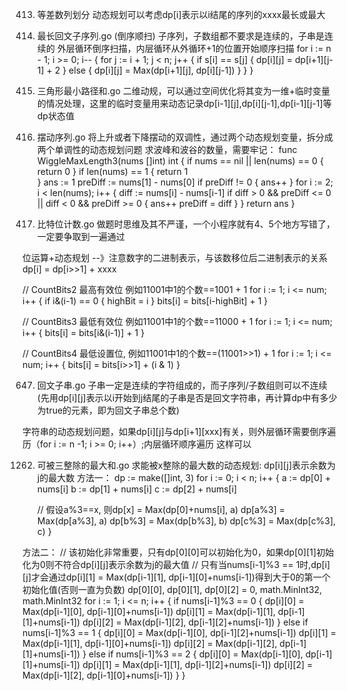 413. 等差数列划分
动态规划可以考虑dp[i]表示以i结尾的序列的xxxx最长或最大

516. 最长回文子序列.go (倒序顺扫)
子序列，子数组都不要求是连续的，子串是连续的
外层循环倒序扫描，内层循环从外循环+1的位置开始顺序扫描
	for i := n - 1; i >= 0; i-- {
		for j := i + 1; j < n; j++ {
			if s[i] == s[j] {
				dp[i][j] = dp[i+1][j-1] + 2
			} else {
				dp[i][j] = Max(dp[i+1][j], dp[i][j-1])
			}
		}
	}

120. 三角形最小路径和.go
二维动规，可以通过空间优化将其变为一维+临时变量的情况处理，这里的临时变量用来动态记录dp[i-1][j],dp[i][j-1],dp[i-1][j-1]等dp状态值

376. 摆动序列.go
将上升或者下降摆动的双调性，通过两个动态规划变量，拆分成两个单调性的动态规划问题
求波峰和波谷的数量，需要牢记：
func WiggleMaxLength3(nums []int) int {
	if nums == nil || len(nums) == 0 {
		return 0
	}
	if len(nums) == 1 {
		return 1	
	}
	ans := 1
	preDiff := nums[1] - nums[0]
	if preDiff != 0 {
		ans++
	}
	for i := 2; i < len(nums); i++ {
		diff := nums[i] - nums[i-1]
		if diff > 0 && preDiff <= 0 || diff < 0 && preDiff >= 0 {
			ans++
			preDiff = diff
		}
	}
	return ans
}

338. 比特位计数.go
做题时思维及其不严谨，一个小程序就有4、5个地方写错了，一定要争取到一遍通过

位运算+动态规划 --》注意数字的二进制表示，与该数移位后二进制表示的关系dp[i] = dp[i>>1] + xxxx

// CountBits2 最高有效位 例如11001中1的个数==1001 + 1
	for i := 1; i <= num; i++ {
		if i&(i-1) == 0 {
			highBit = i
		}
		bits[i] = bits[i-highBit] + 1
	}

// CountBits3 最低有效位 例如11001中1的个数==11000 + 1
	for i := 1; i <= num; i++ {
		bits[i] = bits[i&(i-1)] + 1
	}


// CountBits4 最低设置位, 例如11001中1的个数==(11001>>1) + 1
	for i := 1; i <= num; i++ {
		bits[i] = bits[i>>1] + (i & 1)
	}
		
647. 回文子串.go
子串一定是连续的字符组成的，而子序列/子数组则可以不连续(先用dp[i][j]表示以i开始到j结尾的子串是否是回文字符串，再计算dp中有多少为true的元素，即为回文子串总个数)

字符串的动态规划问题，如果dp[i][j]与dp[i+1][xxx]有关，则外层循环需要倒序遍历（for i := n -1; i >= 0; i++）;内层循环顺序遍历
这样可以

1262. 可被三整除的最大和.go
求能被x整除的最大数的动态规划:
dp[i][j]表示余数为j的最大数
方法一：
	dp := make([]int, 3)
	for i := 0; i < n; i++ {
		a := dp[0] + nums[i]
		b := dp[1] + nums[i]
		c := dp[2] + nums[i]

		// 假设a%3==x, 则dp[x] = Max(dp[0]+nums[i], a)
		dp[a%3] = Max(dp[a%3], a)
		dp[b%3] = Max(dp[b%3], b)
		dp[c%3] = Max(dp[c%3], c)
	}

方法二：
	// 该初始化非常重要，只有dp[0][0]可以初始化为0，如果dp[0][1]初始化为0则不符合dp[i][j]表示余数为j的最大值
	// 只有当nums[i-1]%3 == 1时,dp[i][j]才会通过dp[i][1] = Max(dp[i-1][1], dp[i-1][0]+nums[i-1])得到大于0的第一个初始化值(否则一直为负数)
	dp[0][0], dp[0][1], dp[0][2] = 0, math.MinInt32, math.MinInt32
	for i := 1; i <= n; i++ {
		if nums[i-1]%3 == 0 {
			dp[i][0] = Max(dp[i-1][0], dp[i-1][0]+nums[i-1])
			dp[i][1] = Max(dp[i-1][1], dp[i-1][1]+nums[i-1])
			dp[i][2] = Max(dp[i-1][2], dp[i-1][2]+nums[i-1])
		} else if nums[i-1]%3 == 1 {
			dp[i][0] = Max(dp[i-1][0], dp[i-1][2]+nums[i-1])
			dp[i][1] = Max(dp[i-1][1], dp[i-1][0]+nums[i-1])
			dp[i][2] = Max(dp[i-1][2], dp[i-1][1]+nums[i-1])
		} else if nums[i-1]%3 == 2 {
			dp[i][0] = Max(dp[i-1][0], dp[i-1][1]+nums[i-1])
			dp[i][1] = Max(dp[i-1][1], dp[i-1][2]+nums[i-1])
			dp[i][2] = Max(dp[i-1][2], dp[i-1][0]+nums[i-1])
		}
	}